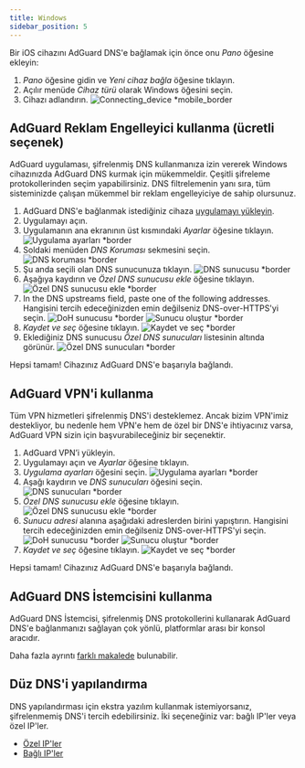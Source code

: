 ```yaml
---
title: Windows
sidebar_position: 5
---
```


Bir iOS cihazını AdGuard DNS'e bağlamak için önce onu _Pano_ öğesine ekleyin:

1. _Pano_ öğesine gidin ve _Yeni cihaz bağla_ öğesine tıklayın.
2. Açılır menüde _Cihaz türü_ olarak Windows öğesini seçin.
3. Cihazı adlandırın.
   ![Connecting\_device \*mobile\_border](https://cdn.adtidy.org/content/kb/dns/private/new_dns/connect/windows_ab/choose_windows.png)

## AdGuard Reklam Engelleyici kullanma (ücretli seçenek)

AdGuard uygulaması, şifrelenmiş DNS kullanmanıza izin vererek Windows cihazınızda AdGuard DNS kurmak için mükemmeldir. Çeşitli şifreleme protokollerinden seçim yapabilirsiniz. DNS filtrelemenin yanı sıra, tüm sisteminizde çalışan mükemmel bir reklam engelleyiciye de sahip olursunuz.

1. AdGuard DNS'e bağlanmak istediğiniz cihaza [uygulamayı yükleyin](https://adguard.com/adguard-windows/overview.html).
2. Uygulamayı açın.
3. Uygulamanın ana ekranının üst kısmındaki _Ayarlar_ öğesine tıklayın.
   ![Uygulama ayarları \*border](https://cdn.adtidy.org/content/kb/dns/private/new_dns/connect/windows_ab/windows_step3.png)
4. Soldaki menüden _DNS Koruması_ sekmesini seçin.
   ![DNS koruması \*border](https://cdn.adtidy.org/content/kb/dns/private/new_dns/connect/windows_ab/windows_step4.png)
5. Şu anda seçili olan DNS sunucunuza tıklayın.
   ![DNS sunucusu \*border](https://cdn.adtidy.org/content/kb/dns/private/new_dns/connect/windows_ab/windows_step5.png)
6. Aşağıya kaydırın ve _Özel DNS sunucusu ekle_ öğesine tıklayın.
   ![Özel DNS sunucusu ekle \*border](https://cdn.adtidy.org/content/kb/dns/private/new_dns/connect/windows_ab/windows_step6.png)
7. In the DNS upstreams field, paste one of the following addresses. Hangisini tercih edeceğinizden emin değilseniz DNS-over-HTTPS'yi seçin.
   ![DoH sunucusu \*border](https://cdn.adtidy.org/content/kb/dns/private/new_dns/connect/windows_ab/windows_step7_1.png)
   ![Sunucu oluştur \*border](https://cdn.adtidy.org/content/kb/dns/private/new_dns/connect/windows_ab/windows_step7_2.png)
8. _Kaydet ve seç_ öğesine tıklayın.
   ![Kaydet ve seç \*border](https://cdn.adtidy.org/content/kb/dns/private/new_dns/connect/windows_ab/windows_step8.png)
9. Eklediğiniz DNS sunucusu _Özel DNS sunucuları_ listesinin altında görünür.
   ![Özel DNS sunucuları \*border](https://cdn.adtidy.org/content/kb/dns/private/new_dns/connect/windows_ab/windows_step9.png)

Hepsi tamam! Cihazınız AdGuard DNS'e başarıyla bağlandı.

## AdGuard VPN'i kullanma

Tüm VPN hizmetleri şifrelenmiş DNS'i desteklemez. Ancak bizim VPN'imiz destekliyor, bu nedenle hem VPN'e hem de özel bir DNS'e ihtiyacınız varsa, AdGuard VPN sizin için başvurabileceğiniz bir seçenektir.

1. AdGuard VPN’i yükleyin.
2. Uygulamayı açın ve _Ayarlar_ öğesine tıklayın.
3. _Uygulama ayarları_ öğesini seçin.
   ![Uygulama ayarları \*border](https://cdn.adtidy.org/content/kb/dns/private/new_dns/connect/windows_vpn/windows_step4.png)
4. Aşağı kaydırın ve _DNS sunucuları_ öğesini seçin.
   ![DNS sunucuları \*border](https://cdn.adtidy.org/content/kb/dns/private/new_dns/connect/windows_vpn/windows_step5.png)
5. _Özel DNS sunucusu ekle_ öğesine tıklayın.
   ![Özel DNS sunucusu ekle \*border](https://cdn.adtidy.org/content/kb/dns/private/new_dns/connect/windows_vpn/windows_step6.png)
6. _Sunucu adresi_ alanına aşağıdaki adreslerden birini yapıştırın. Hangisini tercih edeceğinizden emin değilseniz DNS-over-HTTPS'yi seçin.
   ![DoH sunucusu \*border](https://cdn.adtidy.org/content/kb/dns/private/new_dns/connect/windows_vpn/windows_step7_1.png)
   ![Sunucu oluştur \*border](https://cdn.adtidy.org/content/kb/dns/private/new_dns/connect/windows_vpn/windows_step7_2.png)
7. _Kaydet ve seç_ öğesine tıklayın.
   ![Kaydet ve seç \*border](https://cdn.adtidy.org/content/kb/dns/private/new_dns/connect/windows_vpn/windows_step8.png)

Hepsi tamam! Cihazınız AdGuard DNS'e başarıyla bağlandı.

## AdGuard DNS İstemcisini kullanma

AdGuard DNS İstemcisi, şifrelenmiş DNS protokollerini kullanarak AdGuard DNS'e bağlanmanızı sağlayan çok yönlü, platformlar arası bir konsol aracıdır.

Daha fazla ayrıntı [farklı makalede](/dns-client/overview/) bulunabilir.

## Düz DNS'i yapılandırma

DNS yapılandırması için ekstra yazılım kullanmak istemiyorsanız, şifrelenmemiş DNS'i tercih edebilirsiniz. İki seçeneğiniz var: bağlı IP'ler veya özel IP'ler.

- [Özel IP'ler](/private-dns/connect-devices/other-options/dedicated-ip.md)
- [Bağlı IP'ler](/private-dns/connect-devices/other-options/linked-ip.md)
